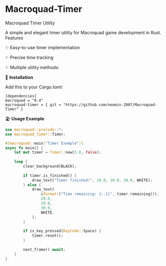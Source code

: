 # Macroquad-Timer
Macroquad Timer Utility

A simple and elegant timer utility for Macroquad game development in Rust.
Features

✨ Easy-to-use timer implementation

✨ Precise time tracking

✨ Multiple utility methods:

🧩 **Installation**

Add this to your Cargo.toml:

```
[dependencies]
macroquad = "0.4"
macroquad-timer = { git = "https://github.com/neomin-2007/Macroquad-Timer" }
```

🏖️ **Usage Example**

```rust
use macroquad::prelude::*;
use macroquad_timer::Timer;

#[macroquad::main("Timer Example")]
async fn main() {
    let mut timer = Timer::new(3.0, false);
    
    loop {
        clear_background(BLACK);
        
        if timer.is_finished() {
            draw_text("Timer finished!", 20.0, 20.0, 30.0, WHITE);
        } else {
            draw_text(
                &format!("Time remaining: {:.1}", timer.remaining()),
                20.0,
                20.0,
                30.0,
                WHITE,
            );
        }
        
        if is_key_pressed(KeyCode::Space) {
            timer.reset();
        }
        
        next_frame().await;
    }
}
```
